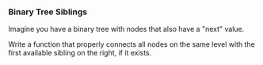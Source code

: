 ### Binary Tree Siblings

Imagine you have a binary tree with nodes that also have a "next" value.

Write a function that properly connects all nodes on the same level with the first available sibling on the right, if it exists.